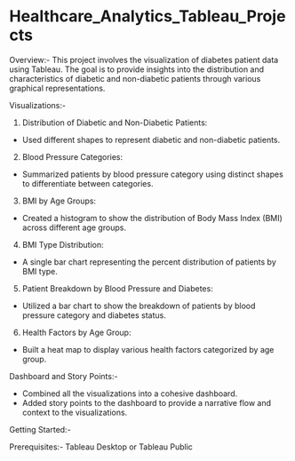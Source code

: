 # Healthcare_Analytics_Tableau_Projects

Overview:-
This project involves the visualization of diabetes patient data using Tableau. The goal is to provide insights into the distribution and characteristics of diabetic and non-diabetic patients through various graphical representations.

Visualizations:-
1) Distribution of Diabetic and Non-Diabetic Patients:
  - Used different shapes to represent diabetic and non-diabetic patients.
2) Blood Pressure Categories:
  - Summarized patients by blood pressure category using distinct shapes to differentiate between categories.
3) BMI by Age Groups:
  - Created a histogram to show the distribution of Body Mass Index (BMI) across different age groups.
4) BMI Type Distribution:
  - A single bar chart representing the percent distribution of patients by BMI type.
5) Patient Breakdown by Blood Pressure and Diabetes:
  - Utilized a bar chart to show the breakdown of patients by blood pressure category and diabetes status.
6) Health Factors by Age Group:
  - Built a heat map to display various health factors categorized by age group.

Dashboard and Story Points:-
  - Combined all the visualizations into a cohesive dashboard.
  - Added story points to the dashboard to provide a narrative flow and context to the visualizations.

Getting Started:-

Prerequisites:- 
  Tableau Desktop or Tableau Public
